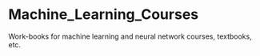 # Machine_Learning_Courses
Work-books for machine learning and neural network courses, textbooks, etc.
